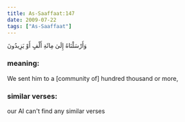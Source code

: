 ```yaml
---
title: As-Saaffaat:147
date: 2009-07-22
tags: ["As-Saaffaat"]
---
```

وَأَرْسَلْنَاهُ إِلَىٰ مِائَةِ أَلْفٍ أَوْ يَزِيدُونَ
### meaning: 
We sent him to a [community of] hundred thousand or more,
### similar verses: 

our AI can't find any similar verses




